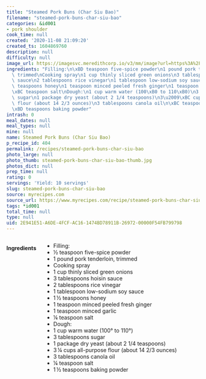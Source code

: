 ```yaml
---
title: "Steamed Pork Buns (Char Siu Bao)"
filename: "steamed-pork-buns-char-siu-bao"
categories: &id001
- pork shoulder
cook_time: null
created: '2020-11-08 21:09:20'
created_ts: 1604869760
description: null
difficulty: null
image_url: https://imagesvc.meredithcorp.io/v3/mm/image?url=https%3A%2F%2Fstatic.onecms.io%2Fwp-content%2Fuploads%2Fsites%2F19%2F2008%2F04%2F22%2Fpork-buns-ck-1734314-4x3-1-2000.jpg&q=85
ingredients: "Filling:\n\xBD teaspoon five-spice powder\n1 pound pork tenderloin,\
  \ trimmed\nCooking spray\n1 cup thinly sliced green onions\n3 tablespoons hoisin\
  \ sauce\n2 tablespoons rice vinegar\n1 tablespoon low-sodium soy sauce\n1\u2009\xBD\
  \ teaspoons honey\n1 teaspoon minced peeled fresh ginger\n1 teaspoon minced garlic\n\
  \xBC teaspoon salt\nDough:\n1 cup warm water (100\xB0 to 110\xB0)\n3 tablespoons\
  \ sugar\n1 package dry yeast (about 2 1/4 teaspoons)\n3\u2009\xBC cups all-purpose\
  \ flour (about 14 2/3 ounces)\n3 tablespoons canola oil\n\xBC teaspoon salt\n1\u2009\
  \xBD teaspoons baking powder"
intrash: 0
meal_dates: null
meal_types: null
mine: null
name: Steamed Pork Buns (Char Siu Bao)
p_recipe_id: 404
permalink: /recipes/steamed-pork-buns-char-siu-bao
photo_large: null
photo_thumb: steamed-pork-buns-char-siu-bao-thumb.jpg
photos_dict: null
prep_time: null
rating: 0
servings: 'Yield: 10 servings'
slug: steamed-pork-buns-char-siu-bao
source: myrecipes.com
source_url: https://www.myrecipes.com/recipe/steamed-pork-buns-char-siu-bao
tags: *id001
total_time: null
type: null
uid: 2E941E51-A6DE-4FCF-AC16-1474BD78911B-26972-00000F54FB799798
---
```

<div class="large-8 medium-7 columns" id="writeup">	</div><!-- #writeup -->
</div><!-- #row-one -->
<div class="row" id="row-two">	<div class="medium-4 small-5 columns" id="ingredients"><h4>Ingredients</h4><div class="box box-ingredients content"><ul>
<li>Filling:</li>
<li>½ teaspoon five-spice powder</li>
<li>1 pound pork tenderloin, trimmed</li>
<li>Cooking spray</li>
<li>1 cup thinly sliced green onions</li>
<li>3 tablespoons hoisin sauce</li>
<li>2 tablespoons rice vinegar</li>
<li>1 tablespoon low-sodium soy sauce</li>
<li>1 ½ teaspoons honey</li>
<li>1 teaspoon minced peeled fresh ginger</li>
<li>1 teaspoon minced garlic</li>
<li>¼ teaspoon salt</li>
<li>Dough:</li>
<li>1 cup warm water (100° to 110°)</li>
<li>3 tablespoons sugar</li>
<li>1 package dry yeast (about 2 1/4 teaspoons)</li>
<li>3 ¼ cups all-purpose flour (about 14 2/3 ounces)</li>
<li>3 tablespoons canola oil</li>
<li>¼ teaspoon salt</li>
<li>1 ½ teaspoons baking powder</li>
</ul>
</div>	</div>	<div class="medium-6 small-7 columns" id="directions">	</div>